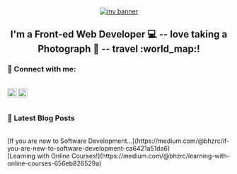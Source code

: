 ### 
#### 
<p align="center">
 <a href="https://www.busehizarci.com" target="_blank" rel="noreferrer"><img src="https://miro.medium.com/max/700/1*X6FvpF8o1MTuIFHPb-d1gA.gif" alt="my banner"></a>
</p>


<h2 align="center">
I'm a Front-ed Web Developer 💻     --  love taking a Photograph  📸  --  travel  :world_map:!
</h2> 

### 🤝 Connect with me:
</br>
<a href="https://www.linkedin.com/in/buse-hizarci-258342111/"><img align="left" src="https://raw.githubusercontent.com/yushi1007/yushi1007/main/images/linkedin.svg" alt="Buse | LinkedIn" width="21px"/></a>
<a href="https://medium.com/@bhzrc"><img align="left" src="https://raw.githubusercontent.com/yushi1007/yushi1007/main/images/medium.svg" alt="Buse | Medium" width="21px"/></a>
</br>
</br>

 ### 📝 Latest Blog Posts
</br>
  [If you are new to Software Development...](https://medium.com/@bhzrc/if-you-are-new-to-software-development-ca6421a51da6)
  </br>
  [Learning with Online Courses!](https://medium.com/@bhzrc/learning-with-online-courses-656eb826529a)

